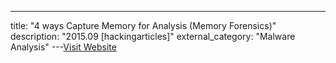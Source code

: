 ---
title: "4 ways Capture Memory for Analysis (Memory Forensics)"
description: "2015.09 [hackingarticles]"
external_category: "Malware Analysis"
---[Visit Website](http://www.hackingarticles.in/4-ways-capture-memory-for-analysis-memory-forensics/)

